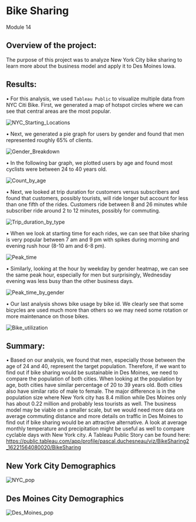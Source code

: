 # Bike Sharing
Module 14

## Overview of the project:
The purpose of this project was to analyze New York City bike sharing to learn more about the business model and apply it to Des Moines Iowa.

## Results:
•	For this analysis, we used `Tableau Public` to visualize multiple data from NYC Citi Bike. First, we generated a map of hotspot circles where we can see that central areas are the most popular.

![NYC_Starting_Locations](Resources/NYC_Starting_Locations.png)


•	Next, we generated a pie graph for users by gender and found that men represented roughly 65% of clients.


![Gender_Breakdown](Resources/Gender_Breakdown.png)


•	In the following bar graph, we plotted users by age and found most cyclists were between 24 to 40 years old.


![Count_by_age](Resources/Count_by_age.png)


•	Next, we looked at trip duration for customers versus subscribers and found that customers, possibly tourists, will ride longer but account for less than one fifth of the rides. Customers ride between 8 and 26 minutes while subscriber ride around 2 to 12 minutes, possibly for commuting. 


![Trip_duration_by_type](Resources/Trip_duration_by_type.png)


•	When we look at starting time for each rides, we can see that bike sharing is very popular between 7 am and 9 pm with spikes during morning and evening rush hour (8-10 am and 6-8 pm).


![Peak_time](Resources/Peak_time.png)


•	Similarly, looking at the hour by weekday by gender heatmap, we can see the same peak hour, especially for men but surprisingly, Wednesday evening was less busy than the other business days.


![Peak_time_by_gender](Resources/Peak_time_by_gender.png)


•	Our last analysis shows bike usage by bike id. We clearly see that some bicycles are used much more than others so we may need some rotation or more maintenance on those bikes.


![Bike_utilization](Resources/Bike_utilization.png)



## Summary:
•	Based on our analysis, we found that men, especially those between the age of 24 and 40, represent the target population. Therefore, if we want to find out if bike sharing would be sustainable in Des Moines, we need to compare the population of both cities. When looking at the population by age, both cities have similar percentage of 20 to 39 years old. Both cities also have similar ratio of male to female. The major difference is in the population size where New York city has 8.4 million while Des Moines only has about 0.22 million and probably less tourists as well. The business model may be viable on a smaller scale, but we would need more data on average commuting distance and more details on traffic in Des Moines to find out if bike sharing would be an attractive alternative. A look at average monthly temperature and precipitation might be useful as well to compare cyclable days with New York city. A Tableau Public Story can be found here: https://public.tableau.com/app/profile/pascal.duchesneau/viz/BikeSharing2_16221564080020/BikeSharing

## New York City Demographics
![NYC_pop](Resources/NYC_pop.png)

## Des Moines City Demographics
![Des_Moines_pop](Resources/Des_Moines_pop.png)
